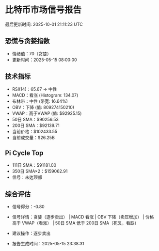 # 比特币市场信号报告

最后更新时间: 2025-10-01 21:11:23 UTC

## 恐慌与贪婪指数
- 情绪值：70（贪婪）
- 更新时间：2025-05-15 08:00:00

## 技术指标
- RSI(14)：65.67 → 中性
- MACD：看涨 (Histogram: 134.07)
- 布林带：中性 (带宽: 16.64%)
- OBV：下降 (值: 809274150210)
- VWAP：高于VWAP (值: $92925.15)
- 50日 SMA：$90256.53
- 200日 SMA：$92139.71
- 当前价格：$102433.55
- 当前成交量：$26.25B

## Pi Cycle Top
- 111日 SMA：$91181.00
- 350日 SMA×2：$159062.91
- 信号：未达顶部

## 综合评估
- 信号得分：-0.80
- 信号详情：贪婪（逐步卖出） | MACD 看涨 | OBV 下降（卖压增加） | 价格高于 VWAP（看涨） | 50日 SMA 低于 200日 SMA（死叉，看跌）
- 建议操作：逐步卖出

- 报告生成时间：2025-05-15 23:38:31